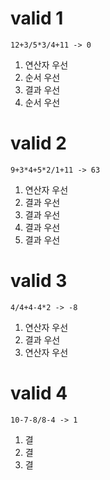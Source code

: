 # valid 1

```
12+3/5*3/4+11 -> 0
```

1. 연산자 우선
1. 순서 우선
1. 결과 우선
1. 순서 우선


# valid 2

```
9+3*4+5*2/1+11 -> 63
```

1. 연산자 우선
1. 결과 우선
1. 결과 우선
1. 결과 우선
1. 결과 우선


# valid 3

```
4/4+4-4*2 -> -8
```

1. 연산자 우선
1. 결과 우선
1. 연산자 우선


# valid 4

```
10-7-8/8-4 -> 1
```

1. 결
1. 결
1. 결
